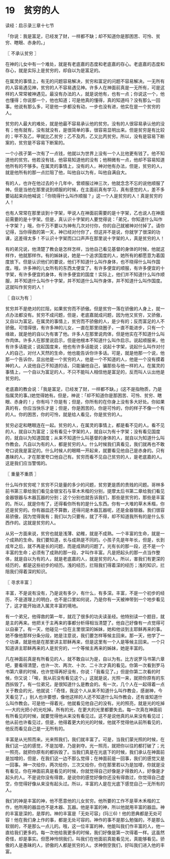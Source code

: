 # 19　贫穷的人


读经：启示录三章十七节

「你说：我是富足，已经发了财，一样都不缺；却不知道你是那困苦、可怜、贫穷、瞎眼、赤身的。」



〖 不承认贫穷 〗

在神的儿女中有一个难处，就是有老底嘉的态度和老底嘉的存心。老底嘉的态度和存心，就是实际上是贫穷的，却自以为是富足的。

在属灵的事情上，有无的问题容易解决，贫穷和富足的问题不容易解决。一无所有的人容易遇见神，贫穷的人不容易遇见神。许多人在神面前真是一无所有，可是这样的人常常被神遇见。最没有办法的人，就是说他有，也有一点；你说这一个，他也懂得；你说那一个，他也知道；可是他真的懂得，真的知道吗？没有那么一回事。他说有那么多，可是他一步都没有动，一步也没有进，他实在是一个贫穷的人。

贫穷的人最大的难处，就是他最不容易承认他的贫穷。没有的人很容易承认他的没有；他有就有，没有就没有，是很简单的事，很容易显明出来。但是贫穷是有比较的；甲不及乙，甲就比乙贫穷；乙不及丙，乙又比丙贫穷。所以，没有是容易下断案的，贫穷是不容易下断案的。

一个小孩子第一次有了一点钱，他就以为世界上没有一个人比他更有钱了。他不知道他的贫穷。他若没有钱，他容易知道他的没有；他稍微有一点，他却不容易知道他所有的不够多。在属灵的事情上，没有的人，神对他有办法，但是，贫穷的人，就是他所有的那一点拦阻了他，叫他自以为有，叫他自满自大。

有的人，也许在他过去的十几年中，曾顺服过神三次，他就念念不忘的说他顺服了神。但是当他在那里说到顺服的时候，在主面前真有学习，真有感觉的人，差不多要站起来向他喊说：「你晓得什么叫作顺服？」这一个人是贫穷的人！真是贫穷的人！

也有人常常在那里谈到十字架，甲说人在神面前需要的是十字架，乙也说人在神面前需要的是十字架。但是，真认识十字架的人要觉得说：「弟兄，你知道什么叫作十字架？」哦，你千万不要以为神有几次对付你，你的自己就被神对付掉了。请你记得，当你得救的第一天，神已经对付你了，但这并不是说，你就学了很深的功课，这差得太多！不认识十字架而口口声声在那里说十字架的人，真是贫穷的人！

有的弟兄说，他清楚了教会是怎样怎样，当他自己看见基督的身体的时候，他就这样作，他就那样作。有的姊妹说，她是一个追求国度的人，她所有的都愿意为着国度放下。但是认识他们的要说，他们不知道什么叫作身体，也不晓得什么叫作国度。哦，许多神的儿女所有的东西太便宜了。有许多便宜的顺服，有许多便宜的十字架，有许多便宜的身体，有许多便宜的国度！实际上，他们并不知道什么叫作顺服，并不知道什么叫作十字架，并不知道什么叫怍身体，并不知道什么叫作国度。这就叫作贫穷的人！



〖 自以为有 〗

贫穷并不是绝对的拦阻，如果贫穷而不骄傲。但是贫穷一落在骄傲的人身上，就一点办法都没有。贫穷不成问题，但是，老底嘉就成问题，因为他又贫穷，又骄傲，又自以为富足。在属灵的事情上，贫穷而不骄傲的人，是少有的；反而富足的人不骄傲。可惜得很，有许多神的儿女，一直在那里绕圈子，一直不能进步，只有一个缘故，就是他的自以为有害了他。许多人在那里说肉体，但是他实在不知道什么叫作肉体。许多人在那里说启示，但是他根本不知道什么叫作启示。说起顺服来，他有许多话能说；说起国度来，他也有许多话能说；说起十字架，说起什么叫作对付人的自己，对付人天然的生命，他也能告诉你许多话。可是，就是他那一个说，他那一个告诉你，显出他是一个贫穷的人，他是一个不知道的人，他是一个没有摸着神的人。人说他自己不知道的话，只能骗他自己，骗那些与他一样的人。在属灵的事情上，一个自以为富足的人，不只不能叫人相信他是富足的，反而叫人认出他是贫穷的。

老底嘉的教会说：「我是富足，已经发了财，一样都不缺。」(这不是指物质，乃是指属灵的事。)她觉得她有。但是，神说：「却不知道你是那困苦、可怜、贫穷、瞎眼、赤身的！」你有吗？你是有；但是，你所有的在你身上没有多大好处。你如果真的有，你应当快乐才是；但是，你是困苦的，你是可怜的，你的样子不像一个有的人。你的困苦，你的可怜，就是给人看见，你是贫穷的人。

贫穷必定和瞎眼连在一起。贫穷的人，在属灵的事情上，都是看不见的人。看不见的人，就自以为富足；没有看见十字架的人，就自以为有十字架；没有看见国度的，就自以为知道国度；从来不知道什么叫基督的身体的人，就自以为知道什么叫作教会。凡自以为有的人，都是贫穷的人。什么时候我们真看见，我们就再也不敢夸口说我是富足的。什么时候人的眼睛一开起来，就要看见他自己是赤身的。只有愚昧的人，才在那里夸口他自己有。贫穷而看不见自己贫穷的人，是老底嘉的人。这是我们应当警惕的。



〖 重量不重质 〗

什么叫作贫穷呢？贫穷不只是量的多少的问题，贫穷更是质的贵贱的问题。哥林多前书第三章给我们看见金银宝石与草木禾楷的分别，提摩太后书第二章给我们看见金器银器与木器瓦器的分别；这个分别也就告诉我们，那些是贫穷的，那些是丰富的。所以，就是你有了，还得看你所有的是什么东西。你有一大堆的草木禾楷，你还是贫穷的。你有器皿还不算数，还得问是木器瓦器呢，还是金器银器。我们很容易骄傲，因为觉得我有；我们以为只要有，就了不得，却不知道我所有的是什么东西作的。这就是贫穷的人。

从另一方面来说，贫穷也就是浅薄、幼稚，就是不成熟。一个丰富的生命，就是一个成熟的生命。我们要知道，长与成熟是不同的。小孩子先是年年长，但是，长到成年之后，就不再是长的问题，而是成熟的问题了。光有长的那一段，还不是一个丰富的生命；必须有了成熟的那一段，才叫作丰富。凡是把起头的那一点当作整体，就是自以为有的人，就是老底嘉的人，就是贫穷的人。所以，害我们有更深的经历的，都是这些初步的经历。浅的经历，拦阻我们得着深的经历；浅的知识，拦阻我们得着深的知识。



〖 寻求丰富 〗

丰富，不是说有没有，乃是说有多少，有什么，有多深。丰富，不是一个初步的经历，不是道理上的明白，也不是口里如何说，乃是你有一天被神带到一个地步看见了，这才能开始进入属灵丰富的境地。

有一个弟兄，他得救的第一年，就花了很多的功夫读圣经。他特别读一个题目，就是主的再来。他把关于主再来的事都分析得相当清楚了。他自己好像有一点觉得可以自豪了。有一天，他碰见一位在主里很深的姊妹，她和他谈到主耶稣再来的事。她不像他那样分条分段，她是注意说，我们要怎样等候主回来。那一天，他学了一个功课，就是他是在那里讲主耶稣再来，但是这里有一个人是等候主回来。一个只知道讲主耶稣再来的人是贫穷的，一个等候主再来的姊妹，她是丰富的。

凡在神面前真是有所看见的人，就不敢自以为是，自以为有。比方说罗马书第六章吧，要看得清楚，也许一次、两次、十次、二十次才真的看见。你第一次看到罗马书第六章的时候，也许觉得再好没有，你说：「我看见了。」但是你第二次看的时候，你又说：「唉，我从前没有看见这个。」这就是说，光照一来，就把你原有的东西拆毁了。有一位弟兄，是很知道什么是教会的。有一次，几个人在一起得着一点关于教会的光，他就说：「奇怪，我这个人从来不知道什么叫作教会，感谢神，今天看见了。」别人也许要想，像他这样的人还不知道什么叫作教会，还有谁知道什么叫作教会。可是他一得着光，他就看见他自己的没有。光的照亮，就是光的吃掉──大的光把小的光吃掉。所有的光，在更大的光里都要失去。每一次真在神面前有所看见的时候，就要觉得他从来没有看见过。这不是说他真的从来没有看见过；他从前也许看见过，但是，他得着更大的光的时候，他就不觉得他从前所看见的，他反而看见自己是一无所有的。

丰富是从光照而来。光来照我们，我们就丰富了。可是，当我们蒙光照的时候，在我们这一边的感觉，不是加增，乃是剥夺。光一照亮，就把你以往的都打破了；光一照亮，就把你原有的都拆毁了。当我们真是在光底下的时候，我们承认在神面前是加增的，但是，在我们这一边不那么觉得；在神面前是一回事，我们的感觉又是一回事。神一次给你，两次给你，三次又给你，你在那里若以为是加增，你就是没有看见，你在神面前真是看见的时候，你就觉得自己好像是才得救的人，好像是才起头的人。不是说你没有得救，是说你的感觉好像你还没有得救过，你觉得自己虚空，你觉得好像从来没有起头过。所以，丰富的人是在光底下感觉自己一无所有的人。

我们的神是丰富的神，他不愿意他的儿女贫穷。他所要的工作不是草木禾楷的工作，他所用的器皿也不是木器、瓦器。他是丰富的神，所以他就用丰富的器皿。神的丰富是深的，是厚的。神的丰富是「无处可容」(玛三6)！他的恩典都是无处可容！他在我们身上作的事，都是无处可容的。神作的事不是那么勉强的，不是那么软弱的，不是那么一点儿的。哦，这一位丰富的神，他能叫我们作丰富的人，他一直给我们更多的。每一次他给我更多的时候，我们好像是第一次得着一样。这虽然奇怪，却是事实。但愿神怜悯我们，叫我们在他面前真能看见光，真能够看见。骄傲的人是愚昧的人，骄傲的人都是贫穷的人。求神倒空我们，好叫我们进入他的丰富。

